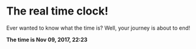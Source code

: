 # The real time clock!

Ever wanted to know what the time is? Well, your journey is about to end!

**The time is Nov 09, 2017, 22:23**